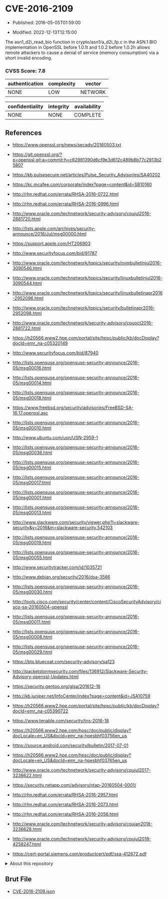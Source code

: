 # CVE-2016-2109

- Published: 2016-05-05T01:59:00

- Modified: 2022-12-13T12:15:00

The asn1_d2i_read_bio function in crypto/asn1/a_d2i_fp.c in the ASN.1 BIO implementation in OpenSSL before 1.0.1t and 1.0.2 before 1.0.2h allows remote attackers to cause a denial of service (memory consumption) via a short invalid encoding.

### CVSS Score: **7.8**

| authentication | complexity | vector |
| --- | --- | --- |
| NONE | LOW | NETWORK |

| confidentiality | integrity | availability |
| --- | --- | --- |
| NONE | NONE | COMPLETE |

## References

* https://www.openssl.org/news/secadv/20160503.txt

* https://git.openssl.org/?p=openssl.git;a=commit;h=c62981390d6cf9e3d612c489b8b77c2913b25807

* https://kb.pulsesecure.net/articles/Pulse_Security_Advisories/SA40202

* https://kc.mcafee.com/corporate/index?page=content&id=SB10160

* http://rhn.redhat.com/errata/RHSA-2016-0722.html

* http://rhn.redhat.com/errata/RHSA-2016-0996.html

* http://www.oracle.com/technetwork/security-advisory/cpujul2016-2881720.html

* http://lists.apple.com/archives/security-announce/2016/Jul/msg00000.html

* https://support.apple.com/HT206903

* http://www.securityfocus.com/bid/91787

* http://www.oracle.com/technetwork/topics/security/ovmbulletinjul2016-3090546.html

* http://www.oracle.com/technetwork/topics/security/linuxbulletinjul2016-3090544.html

* http://www.oracle.com/technetwork/topics/security/linuxbulletinapr2016-2952096.html

* http://www.oracle.com/technetwork/topics/security/bulletinapr2016-2952098.html

* http://www.oracle.com/technetwork/security-advisory/cpuoct2016-2881722.html

* https://h20566.www2.hpe.com/portal/site/hpsc/public/kb/docDisplay?docId=emr_na-c05320149

* http://www.securityfocus.com/bid/87940

* http://lists.opensuse.org/opensuse-security-announce/2016-05/msg00016.html

* http://lists.opensuse.org/opensuse-security-announce/2016-05/msg00014.html

* http://lists.opensuse.org/opensuse-security-announce/2016-05/msg00018.html

* https://www.freebsd.org/security/advisories/FreeBSD-SA-16:17.openssl.asc

* http://lists.opensuse.org/opensuse-security-announce/2016-05/msg00010.html

* http://www.ubuntu.com/usn/USN-2959-1

* http://lists.opensuse.org/opensuse-security-announce/2016-05/msg00036.html

* http://lists.opensuse.org/opensuse-security-announce/2016-05/msg00015.html

* http://lists.opensuse.org/opensuse-security-announce/2016-05/msg00017.html

* http://lists.opensuse.org/opensuse-security-announce/2016-05/msg00001.html

* http://lists.opensuse.org/opensuse-security-announce/2016-05/msg00013.html

* http://www.slackware.com/security/viewer.php?l=slackware-security&y=2016&m=slackware-security.542103

* http://lists.opensuse.org/opensuse-security-announce/2016-05/msg00019.html

* http://lists.opensuse.org/opensuse-security-announce/2016-05/msg00055.html

* http://www.securitytracker.com/id/1035721

* http://www.debian.org/security/2016/dsa-3566

* http://lists.opensuse.org/opensuse-security-announce/2016-05/msg00030.html

* http://tools.cisco.com/security/center/content/CiscoSecurityAdvisory/cisco-sa-20160504-openssl

* http://lists.opensuse.org/opensuse-security-announce/2016-05/msg00011.html

* http://lists.opensuse.org/opensuse-security-announce/2016-05/msg00008.html

* http://lists.opensuse.org/opensuse-security-announce/2016-05/msg00029.html

* https://bto.bluecoat.com/security-advisory/sa123

* http://packetstormsecurity.com/files/136912/Slackware-Security-Advisory-openssl-Updates.html

* https://security.gentoo.org/glsa/201612-16

* http://kb.juniper.net/InfoCenter/index?page=content&id=JSA10759

* https://h20566.www2.hpe.com/portal/site/hpsc/public/kb/docDisplay?docId=emr_na-c05390722

* https://www.tenable.com/security/tns-2016-18

* https://h20566.www2.hpe.com/hpsc/doc/public/display?docLocale=en_US&docId=emr_na-hpesbhf03756en_us

* https://source.android.com/security/bulletin/2017-07-01

* https://h20566.www2.hpe.com/hpsc/doc/public/display?docLocale=en_US&docId=emr_na-hpesbhf03765en_us

* http://www.oracle.com/technetwork/security-advisory/cpujul2017-3236622.html

* https://security.netapp.com/advisory/ntap-20160504-0001/

* http://rhn.redhat.com/errata/RHSA-2016-2957.html

* http://rhn.redhat.com/errata/RHSA-2016-2073.html

* http://rhn.redhat.com/errata/RHSA-2016-2056.html

* http://www.oracle.com/technetwork/security-advisory/cpujan2018-3236628.html

* http://www.oracle.com/technetwork/security-advisory/cpujul2018-4258247.html

* https://cert-portal.siemens.com/productcert/pdf/ssa-412672.pdf

<details>
<summary>About this repository</summary> 

  This repository is part of the project [Live Hack CVE](https://github.com/Live-Hack-CVE). Main website can be found [www.live-hack.org](https://www.live-hack.org) 
  
  Made by [Sn0wAlice](https://github.com/Sn0wAlice) for the people that care about security and need to have a feed of the latest CVEs. Hope you enjoy it, don't forget to star the repo and follow me on [Twitter](https://twitter.com/Sn0wAlice) and [Github](https://github.com/Sn0wAlice). And that is my [personnal website](https://www.alice-snow.me/)

  - [Home Page](https://github.com/Live-Hack-CVE)
  - [Framework](https://github.com/Live-Hack-CVE/cve-framework)
  - [CVE database](https://github.com/Live-Hack-CVE/full_database)
  - [Changelog](https://github.com/Live-Hack-CVE/Changelog)
</details>

## Brut File

* [CVE-2016-2109.json](https://raw.githubusercontent.com/Live-Hack-CVE/full_database/main/cves/2016/CVE-2016-2109.json)

